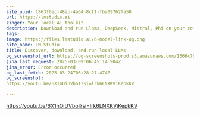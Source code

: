 ```yaml
---
site_uuid: 1863f6ec-48ab-4a64-8cf1-fba09762fa58
url: https://lmstudio.ai
zinger: Your local AI toolkit.
description: Download and run Llama, DeepSeek, Mistral, Phi on your computer.
tags: 
image: https://files.lmstudio.ai/6-model-link-og.png
site_name: LM Studio
title: Discover, download, and run local LLMs
og_screenshot_url: https://og-screenshots-prod.s3.amazonaws.com/1366x768/80/false/6751d818724ffdd34db94495dff2ad1b8f9768ba269fb8575395e2fdc3884040.jpeg
jina_last_request: 2025-03-09T06:45:14.904Z
jina_error: Error occurred
og_last_fetch: 2025-03-24T06:28:27.474Z
og_screenshot: 
https://youtu.be/6X1nOiUVboI?si=lrk6LNXKVjKepkKV

---
```


https://youtu.be/6X1nOiUVboI?si=lrk6LNXKVjKepkKV
